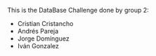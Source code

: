This is the DataBase Challenge done by group 2:
 - Cristian Cristancho
 - Andrés Pareja
 - Jorge Domínguez
 - Iván Gonzalez
